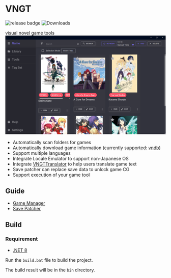 # VNGT

![release badge](https://img.shields.io/github/v/release/charles7668/VNGT)
![Downloads](https://img.shields.io/github/downloads/charles7668/VNGT/total)

visual novel game tools
![main](./Docs/img/main.png)

- Automatically scan folders for games
- Automatically download game information (currently supported: [vndb](https://vndb.org/))
- Support multiple languages
- Integrate Locale Emulator to support non-Japanese OS
- Integrate [VNGTTranslator](https://github.com/charles7668/VNGTTranslator) to help users translate game text
- Save patcher can replace save data to unlock game CG
- Support execution of your game tool

## Guide

- [Game Manager](./Docs/GameManager.md)
- [Save Patcher](./Docs/SavePatcher.md)

## Build

### Requirement

- [.NET 8](https://dotnet.microsoft.com/en-us/download)

Run the `build.bat` file to build the project.

The build result will be in the `bin` directory.
